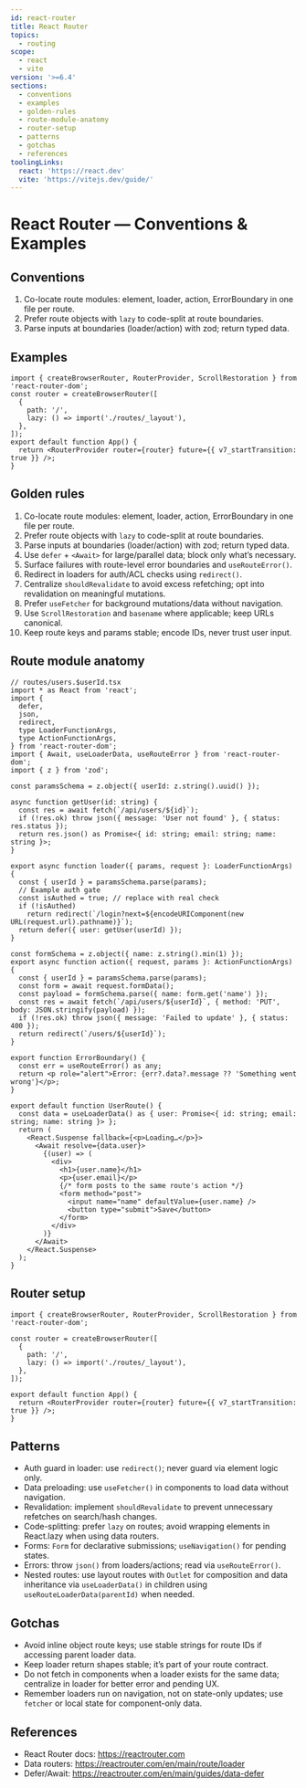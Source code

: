 ```yaml
---
id: react-router
title: React Router
topics:
  - routing
scope:
  - react
  - vite
version: '>=6.4'
sections:
  - conventions
  - examples
  - golden-rules
  - route-module-anatomy
  - router-setup
  - patterns
  - gotchas
  - references
toolingLinks:
  react: 'https://react.dev'
  vite: 'https://vitejs.dev/guide/'
---
```


# React Router — Conventions & Examples

## Conventions

1. Co-locate route modules: element, loader, action, ErrorBoundary in one file per route.
2. Prefer route objects with `lazy` to code-split at route boundaries.
3. Parse inputs at boundaries (loader/action) with zod; return typed data.

## Examples

```tsx
import { createBrowserRouter, RouterProvider, ScrollRestoration } from 'react-router-dom';
const router = createBrowserRouter([
  {
    path: '/',
    lazy: () => import('./routes/_layout'),
  },
]);
export default function App() {
  return <RouterProvider router={router} future={{ v7_startTransition: true }} />;
}
```

## Golden rules

1. Co-locate route modules: element, loader, action, ErrorBoundary in one file per route.
2. Prefer route objects with `lazy` to code-split at route boundaries.
3. Parse inputs at boundaries (loader/action) with zod; return typed data.
4. Use `defer` + `<Await>` for large/parallel data; block only what’s necessary.
5. Surface failures with route-level error boundaries and `useRouteError()`.
6. Redirect in loaders for auth/ACL checks using `redirect()`.
7. Centralize `shouldRevalidate` to avoid excess refetching; opt into revalidation on meaningful mutations.
8. Prefer `useFetcher` for background mutations/data without navigation.
9. Use `ScrollRestoration` and `basename` where applicable; keep URLs canonical.
10. Keep route keys and params stable; encode IDs, never trust user input.

## Route module anatomy

```tsx
// routes/users.$userId.tsx
import * as React from 'react';
import {
  defer,
  json,
  redirect,
  type LoaderFunctionArgs,
  type ActionFunctionArgs,
} from 'react-router-dom';
import { Await, useLoaderData, useRouteError } from 'react-router-dom';
import { z } from 'zod';

const paramsSchema = z.object({ userId: z.string().uuid() });

async function getUser(id: string) {
  const res = await fetch(`/api/users/${id}`);
  if (!res.ok) throw json({ message: 'User not found' }, { status: res.status });
  return res.json() as Promise<{ id: string; email: string; name: string }>;
}

export async function loader({ params, request }: LoaderFunctionArgs) {
  const { userId } = paramsSchema.parse(params);
  // Example auth gate
  const isAuthed = true; // replace with real check
  if (!isAuthed)
    return redirect(`/login?next=${encodeURIComponent(new URL(request.url).pathname)}`);
  return defer({ user: getUser(userId) });
}

const formSchema = z.object({ name: z.string().min(1) });
export async function action({ request, params }: ActionFunctionArgs) {
  const { userId } = paramsSchema.parse(params);
  const form = await request.formData();
  const payload = formSchema.parse({ name: form.get('name') });
  const res = await fetch(`/api/users/${userId}`, { method: 'PUT', body: JSON.stringify(payload) });
  if (!res.ok) throw json({ message: 'Failed to update' }, { status: 400 });
  return redirect(`/users/${userId}`);
}

export function ErrorBoundary() {
  const err = useRouteError() as any;
  return <p role="alert">Error: {err?.data?.message ?? 'Something went wrong'}</p>;
}

export default function UserRoute() {
  const data = useLoaderData() as { user: Promise<{ id: string; email: string; name: string }> };
  return (
    <React.Suspense fallback={<p>Loading…</p>}>
      <Await resolve={data.user}>
        {(user) => (
          <div>
            <h1>{user.name}</h1>
            <p>{user.email}</p>
            {/* form posts to the same route's action */}
            <form method="post">
              <input name="name" defaultValue={user.name} />
              <button type="submit">Save</button>
            </form>
          </div>
        )}
      </Await>
    </React.Suspense>
  );
}
```

## Router setup

```tsx
import { createBrowserRouter, RouterProvider, ScrollRestoration } from 'react-router-dom';

const router = createBrowserRouter([
  {
    path: '/',
    lazy: () => import('./routes/_layout'),
  },
]);

export default function App() {
  return <RouterProvider router={router} future={{ v7_startTransition: true }} />;
}
```

## Patterns

- Auth guard in loader: use `redirect()`; never guard via element logic only.
- Data preloading: use `useFetcher()` in components to load data without navigation.
- Revalidation: implement `shouldRevalidate` to prevent unnecessary refetches on search/hash changes.
- Code-splitting: prefer `lazy` on routes; avoid wrapping elements in React.lazy when using data routers.
- Forms: `Form` for declarative submissions; `useNavigation()` for pending states.
- Errors: throw `json()` from loaders/actions; read via `useRouteError()`.
- Nested routes: use layout routes with `Outlet` for composition and data inheritance via `useLoaderData()` in children using `useRouteLoaderData(parentId)` when needed.

## Gotchas

- Avoid inline object route keys; use stable strings for route IDs if accessing parent loader data.
- Keep loader return shapes stable; it’s part of your route contract.
- Do not fetch in components when a loader exists for the same data; centralize in loader for better error and pending UX.
- Remember loaders run on navigation, not on state-only updates; use `fetcher` or local state for component-only data.

## References

- React Router docs: https://reactrouter.com
- Data routers: https://reactrouter.com/en/main/route/loader
- Defer/Await: https://reactrouter.com/en/main/guides/data-defer
